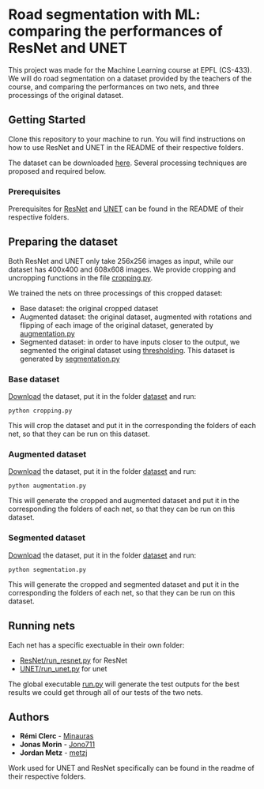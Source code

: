 # Road segmentation with ML: comparing the performances of ResNet and UNET

This project was made for the Machine Learning course at EPFL (CS-433). We will do road segmentation on a dataset provided by the teachers of the course, and comparing the performances on two nets, and three processings of the original dataset.

## Getting Started

Clone this repository to your machine to run. You will find instructions on how to use ResNet and UNET in the README of their respective folders.

The dataset can be downloaded [here](https://github.com/epfml/ML_course/tree/master/projects/project2/project_road_segmentation/Datasets). Several processing techniques are proposed and required below.

### Prerequisites

Prerequisites for [ResNet](ResNet/README.md) and [UNET](UNET/README.md) can be found in the README of their respective folders.

## Preparing the dataset

Both ResNet and UNET only take 256x256 images as input, while our dataset has 400x400 and 608x608 images. We provide cropping and uncropping functions in the file [cropping.py](cropping.py).

We trained the nets on three processings of this cropped dataset:
* Base dataset: the original cropped dataset
* Augmented dataset: the original dataset, augmented with rotations and flipping of each image of the original dataset, generated by [augmentation.py](augmentation.py)
* Segmented dataset: in order to have inputs closer to the output, we segmented the original dataset using [thresholding](https://en.wikipedia.org/wiki/Thresholding_(image_processing)). This dataset is generated by [segmentation.py](segmentation.py)

### Base dataset
[Download](https://github.com/epfml/ML_course/tree/master/projects/project2/project_road_segmentation/Datasets) the dataset, put it in the folder [dataset](dataset) and run:
```
python cropping.py
```
This will crop the dataset and put it in the corresponding the folders of each net, so that they can be run on this dataset.

### Augmented dataset
[Download](https://github.com/epfml/ML_course/tree/master/projects/project2/project_road_segmentation/Datasets) the dataset, put it in the folder [dataset](dataset) and run:
```
python augmentation.py
```
This will generate the cropped and augmented dataset and put it in the corresponding the folders of each net, so that they can be run on this dataset.

### Segmented dataset
[Download](https://github.com/epfml/ML_course/tree/master/projects/project2/project_road_segmentation/Datasets) the dataset, put it in the folder [dataset](dataset) and run:
```
python segmentation.py
```
This will generate the cropped and segmented dataset and put it in the corresponding the folders of each net, so that they can be run on this dataset.

## Running nets

Each net has a specific exectuable in their own folder:
* [ResNet/run_resnet.py](ResNet/run.py) for ResNet
* [UNET/run_unet.py](UNET/run_unet.py) for unet

The global executable [run.py](run.py) will generate the test outputs for the best results we could get through all of our tests of the two nets.

## Authors

* **Rémi Clerc**  - [Minauras](https://github.com/Minauras)
* **Jonas Morin** - [Jono711](https://github.com/Jono711)
* **Jordan Metz** - [metzj](https://github.com/metzj)

Work used for UNET and ResNet specifically can be found in the readme of their respective folders.
